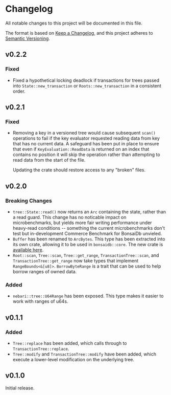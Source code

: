 # Changelog

All notable changes to this project will be documented in this file.

The format is based on [Keep a Changelog](https://keepachangelog.com/en/1.0.0/),
and this project adheres to [Semantic Versioning](https://semver.org/spec/v2.0.0.html).

## v0.2.2

### Fixed

- Fixed a hypothetical locking deadlock if transactions for trees passed into
  `State::new_transaction` or `Roots::new_transaction` in a consistent order.

## v0.2.1

### Fixed

- Removing a key in a versioned tree would cause subsequent `scan()` operations
  to fail if the key evaluator requested reading data from key that has no
  current data. A safeguard has been put in place to ensure that even if
  `KeyEvaluation::ReadData` is returned on an index that contains no position it
  will skip the operation rather than attempting to read data from the start of
  the file.

  Updating the crate should restore access to any "broken" files.

## v0.2.0

### Breaking Changes

- `tree::State::read()` now returns an `Arc` containing the state, rather than a
  read guard. This change has no noticable impact on microbenchmarks, but yields
  more fair writing performance under heavy-read conditions -- something the
  current microbenchmarks don't test but in-development Commerce Benchmark for
  BonsaiDb unvieled.
- `Buffer` has been renamed to `ArcBytes`. This type has been extracted into its
  own crate, allowing it to be used in `bonsaidb::core`. The new crate is
  [available here](https://github.com/khonsulabs/arc-bytes).
- `Root::scan`, `Tree::scan`, `Tree::get_range`, `TransactionTree::scan`, and
  `TransactionTree::get_range` now take types that implement
  `RangeBounds<&[u8]>`. `BorrowByteRange` is a trait that can be used to help
  borrow ranges of owned data.

### Added

- `nebari::tree::U64Range` has been exposed. This type makes it easier to work
  with ranges of u64s.

## v0.1.1

### Added

- `Tree::replace` has been added, which calls through to `TransactionTree::replace`.
- `Tree::modify` and `TransactionTree::modify` have been added, which execute a
  lower-level modification on the underlying tree.

## v0.1.0

Initial release.
